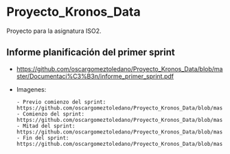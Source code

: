 # Proyecto_Kronos_Data


Proyecto para la asignatura ISO2.



## Informe planificación del primer sprint

  - https://github.com/oscargomeztoledano/Proyecto_Kronos_Data/blob/master/Documentaci%C3%B3n/informe_primer_sprint.pdf
  
  - Imagenes:
  
        - Previo comienzo del sprint: https://github.com/oscargomeztoledano/Proyecto_Kronos_Data/blob/master/Planificaci%C3%B3n/0.png
        - Comienzo del sprint: https://github.com/oscargomeztoledano/Proyecto_Kronos_Data/blob/master/Planificaci%C3%B3n/1.png
        - Mitad del sprint: https://github.com/oscargomeztoledano/Proyecto_Kronos_Data/blob/master/Planificaci%C3%B3n/2.png
        - Fin del sprint: https://github.com/oscargomeztoledano/Proyecto_Kronos_Data/blob/master/Planificaci%C3%B3n/2.png
